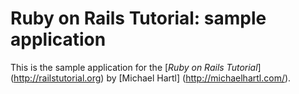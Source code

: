 # Ruby on Rails Tutorial: sample application

This is the sample application for
the [*Ruby on Rails Tutorial*] (http://railstutorial.org)
by [Michael Hartl] (http://michaelhartl.com/).
